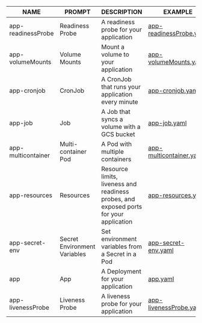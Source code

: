 | NAME | PROMPT | DESCRIPTION | EXAMPLE |
| --- | --- | --- | --- |
| app-readinessProbe | Readiness Probe | A readiness probe for your application | [app-readinessProbe.yaml](./yaml/app-readinessProbe.yaml) |
| app-volumeMounts | Volume Mounts | Mount a volume to your application | [app-volumeMounts.yaml](./yaml/app-volumeMounts.yaml) |
| app-cronjob | CronJob | A CronJob that runs your application every minute | [app-cronjob.yaml](./yaml/app-cronjob.yaml) |
| app-job | Job | A Job that syncs a volume with a GCS bucket | [app-job.yaml](./yaml/app-job.yaml) |
| app-multicontainer | Multi-container Pod | A Pod with multiple containers | [app-multicontainer.yaml](./yaml/app-multicontainer.yaml) |
| app-resources | Resources | Resource limits, liveness and readiness probes, and exposed ports for your application | [app-resources.yaml](./yaml/app-resources.yaml) |
| app-secret-env | Secret Environment Variables | Set environment variables from a Secret in a Pod | [app-secret-env.yaml](./yaml/app-secret-env.yaml) |
| app | App | A Deployment for your application | [app.yaml](./yaml/app.yaml) |
| app-livenessProbe | Liveness Probe | A liveness probe for your application | [app-livenessProbe.yaml](./yaml/app-livenessProbe.yaml) |
